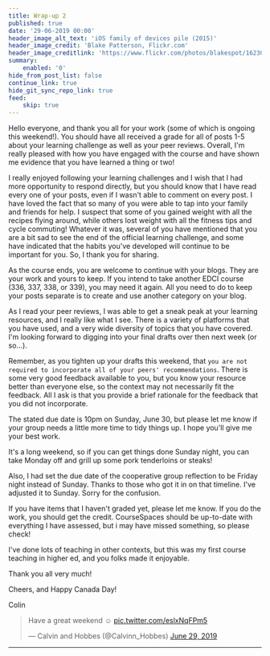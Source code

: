 ```yaml
---
title: Wrap-up 2
published: true
date: '29-06-2019 00:00'
header_image_alt_text: 'iOS family of devices pile (2015)'
header_image_credit: 'Blake Patterson, Flickr.com'
header_image_creditlink: 'https://www.flickr.com/photos/blakespot/16230041026/'
summary:
    enabled: '0'
hide_from_post_list: false
continue_link: true
hide_git_sync_repo_link: true
feed:
    skip: true
---
```


Hello everyone, and thank you all for your work (some of which is ongoing this weekend!). You should have all received a grade for all of posts 1-5 about your learning challenge as well as your peer reviews. Overall, I'm really pleased with how you have engaged with the course and have shown me evidence that you have learned a thing or two!

I really enjoyed following your learning challenges and I wish that I had more opportunity to respond directly, but you should know that I have read every one of your posts, even if I wasn't able to comment on every post. I have loved the fact that so many of you were able to tap into your family and friends for help. I suspect that some of you gained weight with all the recipes flying around, while others lost weight with all the fitness tips and cycle commuting! Whatever it was, several of you have mentioned that you are a bit sad to see the end of the official learning challenge, and some have indicated that the habits you've developed will continue to be important for you. So, I thank you for sharing.

As the course ends, you are welcome to continue with your blogs. They are your work and yours to keep. If you intend to take another EDCI course (336, 337, 338, or 339), you may need it again. All you need to do to keep your posts separate is to create and use another category on your blog.

As I read your peer reviews, I was able to get a sneak peak at your learning resources, and I really like what I see. There is a variety of platforms that you have used, and a very wide diversity of topics that you have covered. I'm looking forward to digging into your final drafts over then next week (or so...).

Remember, as you tighten up your drafts this weekend, that `you are not required to incorporate all of your peers' recommendations`. There is some very good feedback available to you, but you know your resource better than everyone else, so the context may not necessarily fit the feedback. All I ask is that you provide a brief rationale for the feedback that you did not incorporate.

The stated due date is 10pm on Sunday, June 30, but please let me know if your group needs a little more time to tidy things up. I hope you'll give me your best work.

It's a long weekend, so if you can get things done Sunday night, you can take Monday off and grill up some pork tenderloins or steaks!

Also, I had set the due date of the cooperative group reflection to be Friday night instead of Sunday. Thanks to those who got it in on that timeline. I've adjusted it to Sunday. Sorry for the confusion.

If you have items that I haven't graded yet, please let me know. If you do the work, you should get the credit. CourseSpaces should be up-to-date with everything I have assessed, but i may have missed something, so please check!

I've done lots of teaching in other contexts, but this was my first course teaching in higher ed, and you folks made it enjoyable.

Thank you all very much!

Cheers, and Happy Canada Day!

Colin

<blockquote class="twitter-tweet" data-lang="en"><p lang="en" dir="ltr">Have a great weekend ☺️ <a href="https://t.co/eslxNqFPm5">pic.twitter.com/eslxNqFPm5</a></p>&mdash; Calvin and Hobbes (@Calvinn_Hobbes) <a href="https://twitter.com/Calvinn_Hobbes/status/1145032326201483264?ref_src=twsrc%5Etfw">June 29, 2019</a></blockquote>
<script async src="https://platform.twitter.com/widgets.js" charset="utf-8"></script>

---
